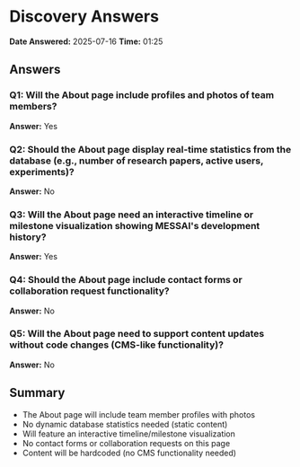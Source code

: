 # Discovery Answers

**Date Answered:** 2025-07-16 **Time:** 01:25

## Answers

### Q1: Will the About page include profiles and photos of team members?

**Answer:** Yes

### Q2: Should the About page display real-time statistics from the database (e.g., number of research papers, active users, experiments)?

**Answer:** No

### Q3: Will the About page need an interactive timeline or milestone visualization showing MESSAI's development history?

**Answer:** Yes

### Q4: Should the About page include contact forms or collaboration request functionality?

**Answer:** No

### Q5: Will the About page need to support content updates without code changes (CMS-like functionality)?

**Answer:** No

## Summary

- The About page will include team member profiles with photos
- No dynamic database statistics needed (static content)
- Will feature an interactive timeline/milestone visualization
- No contact forms or collaboration requests on this page
- Content will be hardcoded (no CMS functionality needed)
